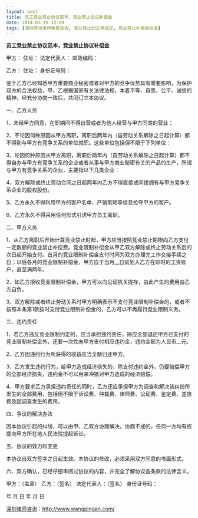 ```yaml
---
layout: post
title: 员工竞业禁止协议范本，竞业禁止协议补偿金
date: 2014-03-19 12:09
tags: [深圳劳动律师免费咨询, 竞业禁止的法律规定, 竞业禁止补偿金标准]
---
```

<strong>员工竞业禁止协议范本，竞业禁止协议补偿金</strong>

甲方：
住址：
法定代表人：
邮政编码：

乙方：
住址：
身份证号码：

鉴于乙方已经知悉甲方重要商业秘密或者对甲方的竞争优势具有重要影响，为保护双方的合法权益，甲、乙根据国家有关法律法规，本着平等、自愿、公平、诚信的精神，经充分协商一致后，共同订立本协议。

一、乙方义务

1、未经甲方同意，在职期间不得自营或者为他人经营与甲方同类的营业；

2、不论因何种原因从甲方离职，离职后两年内（自劳动关系解除之日起计算）都不得到与甲方有竞争关系的单位就职。这些单位包括但不限于下列单位：

3、论因何种原因从甲方离职，离职后两年内（自劳动关系解除之日起计算）都不得自办与甲方有竞争关系的企业或者从事与甲方商业秘密有关的产品的生产，所谓与甲方有竞争关系的企业，主要指以下几类企业：

4、双方解除或终止劳动合同之日起两年内乙方不得直接或间接拥有与甲方竞争关系企业的股权股份。

5、乙方永久不得利用甲方的客户名单、产销策略等信息抢夺甲方的客户。

6、乙方永久不得采用任何形式引诱甲方员工离职。

二、甲方义务

1、从乙方离职后开始计算竞业禁止时起，甲方应当按照竞业禁止期限向乙方支付一定数额的竞业禁止补偿费。竞业限制补偿金从甲乙双方解除或终止劳动关系后的次日起开始支付。首月的竞业限制补偿金支付时间为双方办理完工作交接手续之日；以后各月的竞业限制补偿金，甲方应于当月__日前划入乙方在职时的工资账户，直至满两年。

2、如乙方拒收竞业限制补偿金，甲方可以向公证机关提存，由此产生的费用由乙方自负。

3、双方解除或者终止劳动关系时甲方明确表示不支付竞业限制补偿金的，或者不按照本条第1款按时支付竞业限制补偿金的，乙方可以不再履行竞业限制义务。

三、违约责任

1、若乙方违反竞业限制约定的，应当承担违约责任，除应全部退还甲方已支付的竞业限制补偿金外，还要一次性向甲方支付相应违约金，违约金额为人民币__元。

2、乙方因违约行为所获得的收益应当全额归还甲方。

3、乙方发生违约行为，给甲方造成经济损失的，除支付违约金外，仍要赔偿甲方的全部经济损失，违约金不可以用来冲抵对甲方造成的经济赔偿。

4、甲方要求乙方承担违约责任的同时，乙方还应承担甲方为调查和解决该纠纷所发生的全部费用，包括但不限于诉讼费、仲裁费、律师费、公证费、鉴定费、差旅费及因调查发生的费用。

四、争议的解决办法

因本协议引起的纠纷，可以由甲、乙双方协商解决，协商不成的，任何一方均有权提向甲方所在地人民法院提起诉讼。

五、协议的效力和变更

本协议自双方签字之日起生效。本协议的修改，必须采用双方同意的书面形式。

六、双方确认，已经仔细审阅过协议的内容，并完全了解协议各条款的法律含义。

甲方：（盖章） 乙方：（签名）
法定代表人：（签名） 身份证号码：

年 月 日 年 月 日

<a href="http://www.wangpingan.com/">深圳律师咨询</a>：<a href="http://www.wangpingan.com/">http://www.wangpingan.com/</a>

